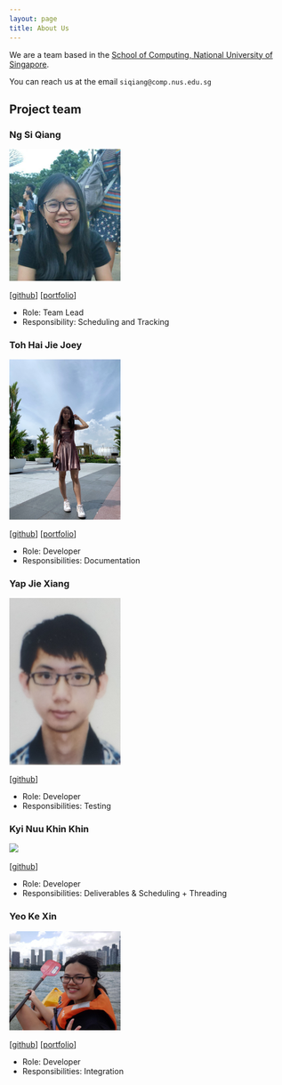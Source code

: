 ```yaml
---
layout: page
title: About Us
---
```


We are a team based in the [School of Computing, National University of Singapore](http://www.comp.nus.edu.sg).

You can reach us at the email `siqiang@comp.nus.edu.sg`

## Project team

### Ng Si Qiang

<img src="images/siqiang-ng.png" width="200px">

[[github](https://github.com/siqiang-ng)]
[[portfolio](team/siqiang-ng.md)]

* Role: Team Lead
* Responsibility: Scheduling and Tracking

### Toh Hai Jie Joey

<img src="images/joeytoh.png" width="200px">

[[github](http://github.com/JoeyToh)]
[[portfolio](team/JoeyToh.md)]

* Role: Developer
* Responsibilities: Documentation

### Yap Jie Xiang

<img src="images/akgrensoar.png" width="200px">

[[github](https://github.com/akgrenSoar)]

* Role: Developer
* Responsibilities: Testing

### Kyi Nuu Khin Khin

<img src="images/khinkhinn.png" width="200px">

[[github](http://github.com/khinkhinn)]

* Role: Developer
* Responsibilities: Deliverables & Scheduling + Threading

### Yeo Ke Xin

<img src="images/pockii.png" width="200px">

[[github](http://github.com/pockii)]
[[portfolio](team/pockii.md)]

* Role: Developer
* Responsibilities: Integration
